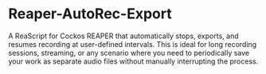 # Reaper-AutoRec-Export
A ReaScript for Cockos REAPER that automatically stops, exports, and resumes recording at user-defined intervals. This is ideal for long recording sessions, streaming, or any scenario where you need to periodically save your work as separate audio files without manually interrupting the process.
